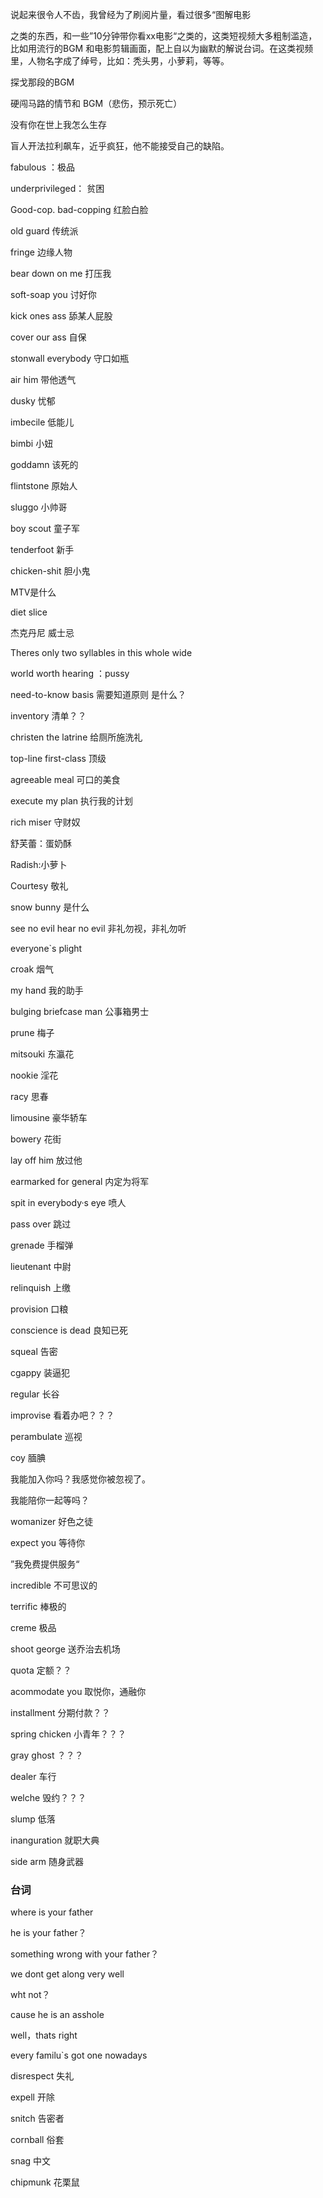 说起来很令人不齿，我曾经为了刷阅片量，看过很多“图解电影

之类的东西，和一些”10分钟带你看xx电影“之类的，这类短视频大多粗制滥造，比如用流行的BGM 和电影剪辑画面，配上自以为幽默的解说台词。在这类视频里，人物名字成了绰号，比如：秃头男，小萝莉，等等。





探戈那段的BGM



硬闯马路的情节和 BGM（悲伤，预示死亡）



没有你在世上我怎么生存



盲人开法拉利飙车，近乎疯狂，他不能接受自己的缺陷。





fabulous ：极品

underprivileged： 贫困

Good-cop. bad-copping  红脸白脸



old guard 传统派

fringe 边缘人物

bear down on me  打压我

soft-soap you 讨好你

kick ones ass 舔某人屁股

cover our ass 自保 

stonwall everybody 守口如瓶

air him  带他透气

dusky 忧郁

imbecile 低能儿

bimbi 小妞

goddamn 该死的

flintstone 原始人

sluggo 小帅哥

boy scout 童子军

tenderfoot 新手

chicken-shit 胆小鬼

MTV是什么

diet slice 

杰克丹尼 威士忌

Theres only two syllables in this whole wide 

world worth hearing ：pussy

need-to-know basis 需要知道原则 是什么？

inventory 清单？？

christen the latrine 给厕所施洗礼



top-line  first-class  顶级

agreeable meal 可口的美食

execute my plan  执行我的计划

rich miser 守财奴

舒芙蕾：蛋奶酥

Radish:小萝卜

Courtesy 敬礼

snow bunny 是什么

see no evil hear no evil 非礼勿视，非礼勿听

everyone`s plight

croak 烟气

my hand 我的助手

bulging briefcase man 公事箱男士

prune 梅子

mitsouki 东瀛花

nookie 淫花

racy 思春

limousine 豪华轿车

bowery 花街

lay off him 放过他

earmarked for general 内定为将军 

spit in everybody·s eye 喷人

pass over 跳过

grenade 手榴弹

lieutenant 中尉

relinquish 上缴

provision 口粮

conscience is dead 良知已死

squeal 告密

cgappy 装逼犯

regular 长谷

improvise 看着办吧？？？

perambulate  巡视 

coy 腼腆

我能加入你吗？我感觉你被忽视了。



我能陪你一起等吗？

womanizer 好色之徒

expect you  等待你

”我免费提供服务“

incredible 不可思议的

terrific 棒极的

creme  极品

shoot george  送乔治去机场

quota 定额？？

acommodate you 取悦你，通融你

installment 分期付款？？

spring chicken 小青年？？？

gray ghost ？？？

dealer 车行

welche  毁约？？？

slump 低落

inanguration 就职大典

side arm 随身武器





### 台词

where is your father  

he is your father？

something wrong with your father？

we dont get along very well

wht not？

cause he is an asshole

well，thats right

every familu`s got one nowadays

disrespect 失礼

expell 开除

snitch 告密者

cornball 俗套

snag 中文

chipmunk  花栗鼠







